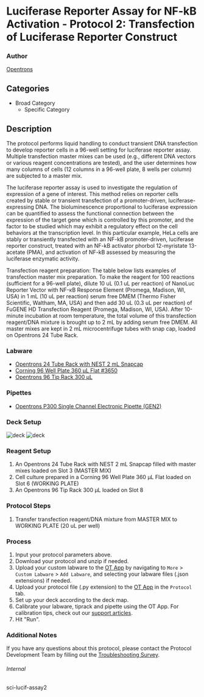 # Luciferase Reporter Assay for NF-kB Activation - Protocol 2: Transfection of Luciferase Reporter Construct


### Author
[Opentrons](https://opentrons.com/)


## Categories
* Broad Category
	* Specific Category


## Description
The protocol performs liquid handling to conduct transient DNA transfection to develop reporter cells in a 96-well setting for luciferase reporter assay. Multiple transfection master mixes can be used (e.g., different DNA vectors or various reagent concentrations are tested), and the user determines how many columns of cells (12 columns in a 96-well plate, 8 wells per column) are subjected to a master mix.

The luciferase reporter assay is used to investigate the regulation of expression of a gene of interest. This method relies on reporter cells created by stable or transient transfection of a promoter-driven, luciferase-expressing DNA. The bioluminescence proportional to luciferase expression can be quantified to assess the functional connection between the expression of the target gene which is controlled by this promoter, and the factor to be studied which may exhibit a regulatory effect on the cell behaviors at the transcription level. In this particular example, HeLa cells are stably or transiently transfected with an NF-kB promoter-driven, luciferase reporter construct, treated with an NF-kB activator phorbol 12-myristate 13-acetate (PMA), and activation of NF-kB assessed by measuring the luciferase enzymatic activity.

Transfection reagent preparation:
The table below lists examples of transfection master mix preparation. To make the reagent for 100 reactions (sufficient for a 96-well plate), dilute 10 uL (0.1 uL per reaction) of NanoLuc Reporter Vector with NF-κB Response Element (Promega, Madison, WI, USA) in 1 mL (10 uL per reaction) serum free DMEM (Thermo Fisher Scientific, Waltham, MA, USA) and then add 30 uL (0.3 uL per reaction) of FuGENE HD Transfection Reagent (Promega, Madison, WI, USA). After 10-minute incubation at room temperature, the total volume of this transfection reagent/DNA mixture is brought up to 2 mL by adding serum free DMEM. All master mixes are kept in 2 mL microcentrifuge tubes with snap cap, loaded on Opentrons 24 Tube Rack.


### Labware
* [Opentrons 24 Tube Rack with NEST 2 mL Snapcap](https://shop.opentrons.com/collections/opentrons-tips/products/tube-rack-set-1)
* [Corning 96 Well Plate 360 µL Flat #3650](https://ecatalog.corning.com/life-sciences/b2c/US/en/Microplates/Assay-Microplates/96-Well-Microplates/Corning%C2%AE-96-well-Solid-Black-and-White-Polystyrene-Microplates/p/corning96WellSolidBlackAndWhitePolystyreneMicroplates)
* [Opentrons 96 Tip Rack 300 µL](https://shop.opentrons.com/collections/opentrons-tips/products/opentrons-300ul-tips)


### Pipettes
* [Opentrons P300 Single Channel Electronic Pipette (GEN2)](https://shop.opentrons.com/single-channel-electronic-pipette-p20/)


### Deck Setup
![deck](https://opentrons-protocol-library-website.s3.amazonaws.com/custom-README-images/sci-lucif/Screen+Shot+2023-05-10+at+4.49.57+PM.png)
![deck](https://opentrons-protocol-library-website.s3.amazonaws.com/custom-README-images/sci-lucif/pt2-2.png)


### Reagent Setup
1. An Opentrons 24 Tube Rack with NEST 2 mL Snapcap filled with master mixes loaded on Slot 3 (MASTER MIX)
2. Cell culture prepared in a Corning 96 Well Plate 360 µL Flat loaded on Slot 6 (WORKING PLATE)
3. An Opentrons 96 Tip Rack 300 µL loaded on Slot 8


### Protocol Steps
1. Transfer transfection reagent/DNA mixture from MASTER MIX to WORKING PLATE (20 uL per well)


### Process
1. Input your protocol parameters above.
2. Download your protocol and unzip if needed.
3. Upload your custom labware to the [OT App](https://opentrons.com/ot-app) by navigating to `More` > `Custom Labware` > `Add Labware`, and selecting your labware files (.json extensions) if needed.
4. Upload your protocol file (.py extension) to the [OT App](https://opentrons.com/ot-app) in the `Protocol` tab.
5. Set up your deck according to the deck map.
6. Calibrate your labware, tiprack and pipette using the OT App. For calibration tips, check out our [support articles](https://support.opentrons.com/en/collections/1559720-guide-for-getting-started-with-the-ot-2).
7. Hit "Run".


### Additional Notes
If you have any questions about this protocol, please contact the Protocol Development Team by filling out the [Troubleshooting Survey](https://protocol-troubleshooting.paperform.co/).


###### Internal
sci-lucif-assay2
